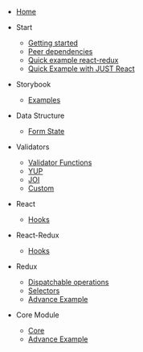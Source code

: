 <!-- docs/_sidebar.md -->

- [Home](/#the-library)

- Start

  - [Getting started](/#getting-started 'Getting started')
  - [Peer dependencies](/#peer-dependencies 'Peer dependencies')
  - [Quick example react-redux](/#quick-example-with-react-redux 'Quick example react-redux')
  - [Quick Example with JUST React](/#quick-example-with-just-react 'Getting Started')

- Storybook

  - [Examples](/storybook/README.md 'Storybook')

- Data Structure

  - [Form State](/STATE.md)

- Validators

  - [Validator Functions](/core/validators/README 'Validator Function')
  - [YUP](/core/validators/README 'YUP')
  - [JOI](/core/validators/README/#JOI 'JOI')
  - [Custom](/core/validators/README 'Custom')

- React

  - [Hooks](/react/hook/README.md 'React Hooks')

- React-Redux

  - [Hooks](/react-redux/hook/README.md 'React-Redux Hooks')

- Redux

  - [Dispatchable operations](/redux/operations/README.md 'Redux Dispatchable operations')
  - [Selectors](/redux/selectors/README.md 'Redux Selectors')
  - [Advance Example](./core/README.md 'Advance Example')

- Core Module

  - [Core](./core/README.md 'Core')
  - [Advance Example](./core/advance/README.md 'Advance Example')
